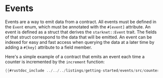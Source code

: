 # Events

Events are a way to emit data from a contract. All events must be defined in the `Event` enum, which must be annotated with the `#[event]` attribute.
An event is defined as a struct that derives the `starknet::Event` trait. The fields of that struct correspond to the data that will be emitted. An event can be indexed for easy and fast access when querying the data at a later time by adding a `#[key]` attribute to a field member.

Here's a simple example of a contract that emits an event each time a counter is incremented by the `increment` function:

```rust
{{#rustdoc_include ../../../listings/getting-started/events/src/counter.cairo:contract}}
```
